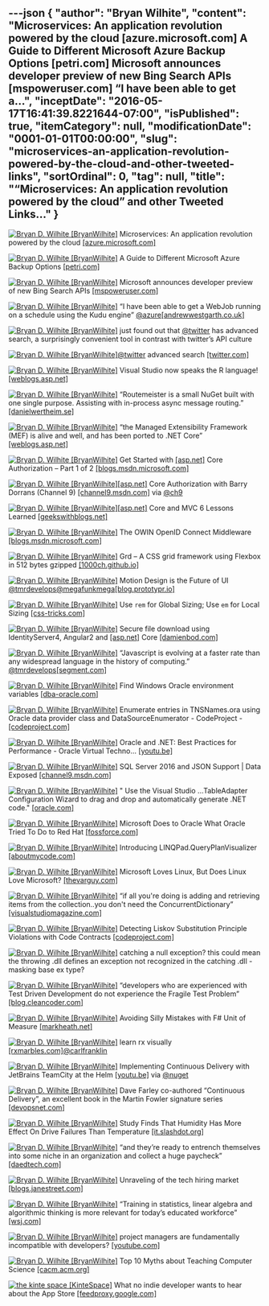 ---json
{
  "author": "Bryan Wilhite",
  "content": "Microservices: An application revolution powered by the cloud [azure.microsoft.com] A Guide to Different Microsoft Azure Backup Options [petri.com] Microsoft announces developer preview of new Bing Search APIs [mspoweruser.com] “I have been able to get a...",
  "inceptDate": "2016-05-17T16:41:39.8221644-07:00",
  "isPublished": true,
  "itemCategory": null,
  "modificationDate": "0001-01-01T00:00:00",
  "slug": "microservices-an-application-revolution-powered-by-the-cloud-and-other-tweeted-links",
  "sortOrdinal": 0,
  "tag": null,
  "title": "“Microservices: An application revolution powered by the cloud” and other Tweeted Links…"
}
---

[<img alt="Bryan D. Wilhite [BryanWilhite]" src="https://songhay.blob.core.windows.net/shared-social-twitter/BryanWilhite.jpeg">](http://t.co/UNdqV0Z1zz "Bryan D. Wilhite [BryanWilhite]") Microservices: An application revolution powered by the cloud [[azure.microsoft.com]](https://azure.microsoft.com/en-us/blog/microservices-an-application-revolution-powered-by-the-cloud/)

[<img alt="Bryan D. Wilhite [BryanWilhite]" src="https://songhay.blob.core.windows.net/shared-social-twitter/BryanWilhite.jpeg">](http://t.co/UNdqV0Z1zz "Bryan D. Wilhite [BryanWilhite]") A Guide to Different Microsoft Azure Backup Options [[petri.com]](https://www.petri.com/guide-different-microsoft-azure-backup-options)

[<img alt="Bryan D. Wilhite [BryanWilhite]" src="https://songhay.blob.core.windows.net/shared-social-twitter/BryanWilhite.jpeg">](http://t.co/UNdqV0Z1zz "Bryan D. Wilhite [BryanWilhite]") Microsoft announces developer preview of new Bing Search APIs [[mspoweruser.com]](http://mspoweruser.com/microsoft-announces-developer-preview-new-bing-search-apis/)

[<img alt="Bryan D. Wilhite [BryanWilhite]" src="https://songhay.blob.core.windows.net/shared-social-twitter/BryanWilhite.jpeg">](http://t.co/UNdqV0Z1zz "Bryan D. Wilhite [BryanWilhite]") “I have been able to get a WebJob running on a schedule using the Kudu engine” [@azure](http://twitter.com/azure)[[andrewwestgarth.co.uk]](http://www.andrewwestgarth.co.uk/blog/post/2016/03/12/Scheduling-a-Webjob-on-Windows-Azure-Pack-Websites-V2.aspx)

[<img alt="Bryan D. Wilhite [BryanWilhite]" src="https://songhay.blob.core.windows.net/shared-social-twitter/BryanWilhite.jpeg">](http://t.co/UNdqV0Z1zz "Bryan D. Wilhite [BryanWilhite]") just found out that [@twitter](http://twitter.com/twitter) has advanced search, a surprisingly convenient tool in contrast with twitter’s API culture

[<img alt="Bryan D. Wilhite [BryanWilhite]" src="https://songhay.blob.core.windows.net/shared-social-twitter/BryanWilhite.jpeg">](http://t.co/UNdqV0Z1zz "Bryan D. Wilhite [BryanWilhite]")[@twitter](http://twitter.com/twitter) advanced search [[twitter.com]](https://twitter.com/search-advanced?lang=en)

[<img alt="Bryan D. Wilhite [BryanWilhite]" src="https://songhay.blob.core.windows.net/shared-social-twitter/BryanWilhite.jpeg">](http://t.co/UNdqV0Z1zz "Bryan D. Wilhite [BryanWilhite]") Visual Studio now speaks the R language! [[weblogs.asp.net]](http://weblogs.asp.net/bswiger/visual-studio-now-speaks-the-r-language)

[<img alt="Bryan D. Wilhite [BryanWilhite]" src="https://songhay.blob.core.windows.net/shared-social-twitter/BryanWilhite.jpeg">](http://t.co/UNdqV0Z1zz "Bryan D. Wilhite [BryanWilhite]") “Routemeister is a small NuGet built with one single purpose. Assisting with in-process async message routing.” [[danielwertheim.se]](http://danielwertheim.se/introducing-routemeister/)

[<img alt="Bryan D. Wilhite [BryanWilhite]" src="https://songhay.blob.core.windows.net/shared-social-twitter/BryanWilhite.jpeg">](http://t.co/UNdqV0Z1zz "Bryan D. Wilhite [BryanWilhite]") “the Managed Extensibility Framework (MEF) is alive and well, and has been ported to .NET Core” [[weblogs.asp.net]](http://weblogs.asp.net/ricardoperes/using-mef-in-net-core?WT.mc_id=DX_MVP4025064)

[<img alt="Bryan D. Wilhite [BryanWilhite]" src="https://songhay.blob.core.windows.net/shared-social-twitter/BryanWilhite.jpeg">](http://t.co/UNdqV0Z1zz "Bryan D. Wilhite [BryanWilhite]") Get Started with [[asp.net]](http://ASP.NET) Core Authorization – Part 1 of 2 [[blogs.msdn.microsoft.com]](https://blogs.msdn.microsoft.com/webdev/2016/03/15/get-started-with-asp-net-core-authorization-part-1-of-2/)

[<img alt="Bryan D. Wilhite [BryanWilhite]" src="https://songhay.blob.core.windows.net/shared-social-twitter/BryanWilhite.jpeg">](http://t.co/UNdqV0Z1zz "Bryan D. Wilhite [BryanWilhite]")[[asp.net]](http://ASP.NET) Core Authorization with Barry Dorrans (Channel 9) [[channel9.msdn.com]](https://channel9.msdn.com/Blogs/Seth-Juarez/ASPNET-Core-Authorization-with-Barry-Dorrans) via [@ch9](http://twitter.com/ch9)

[<img alt="Bryan D. Wilhite [BryanWilhite]" src="https://songhay.blob.core.windows.net/shared-social-twitter/BryanWilhite.jpeg">](http://t.co/UNdqV0Z1zz "Bryan D. Wilhite [BryanWilhite]")[[asp.net]](http://ASP.NET) Core and MVC 6 Lessons Learned [[geekswithblogs.net]](http://geekswithblogs.net/mrsteve/archive/2016/03/15/asp.net-core-mvc-6-lessons.aspx)

[<img alt="Bryan D. Wilhite [BryanWilhite]" src="https://songhay.blob.core.windows.net/shared-social-twitter/BryanWilhite.jpeg">](http://t.co/UNdqV0Z1zz "Bryan D. Wilhite [BryanWilhite]") The OWIN OpenID Connect Middleware [[blogs.msdn.microsoft.com]](https://blogs.msdn.microsoft.com/microsoft_press/2016/03/15/the-owin-openid-connect-middleware/)

[<img alt="Bryan D. Wilhite [BryanWilhite]" src="https://songhay.blob.core.windows.net/shared-social-twitter/BryanWilhite.jpeg">](http://t.co/UNdqV0Z1zz "Bryan D. Wilhite [BryanWilhite]") Grd – A CSS grid framework using Flexbox in 512 bytes gzipped [[1000ch.github.io]](https://1000ch.github.io/grd/)

[<img alt="Bryan D. Wilhite [BryanWilhite]" src="https://songhay.blob.core.windows.net/shared-social-twitter/BryanWilhite.jpeg">](http://t.co/UNdqV0Z1zz "Bryan D. Wilhite [BryanWilhite]") Motion Design is the Future of UI [@tmrdevelops](http://twitter.com/tmrdevelops)[@megafunkmega](http://twitter.com/megafunkmega)[[blog.prototypr.io]](https://blog.prototypr.io/motion-design-is-the-future-of-ui-fc83ce55c02f)

[<img alt="Bryan D. Wilhite [BryanWilhite]" src="https://songhay.blob.core.windows.net/shared-social-twitter/BryanWilhite.jpeg">](http://t.co/UNdqV0Z1zz "Bryan D. Wilhite [BryanWilhite]") Use `rem` for Global Sizing; Use `em` for Local Sizing [[css-tricks.com]](https://css-tricks.com/rem-global-em-local/)

[<img alt="Bryan D. Wilhite [BryanWilhite]" src="https://songhay.blob.core.windows.net/shared-social-twitter/BryanWilhite.jpeg">](http://t.co/UNdqV0Z1zz "Bryan D. Wilhite [BryanWilhite]") Secure file download using IdentityServer4, Angular2 and [[asp.net]](http://ASP.NET) Core [[damienbod.com]](http://damienbod.com/2016/03/14/secure-file-download-using-identityserver4-angular2-and-asp-net-core/)

[<img alt="Bryan D. Wilhite [BryanWilhite]" src="https://songhay.blob.core.windows.net/shared-social-twitter/BryanWilhite.jpeg">](http://t.co/UNdqV0Z1zz "Bryan D. Wilhite [BryanWilhite]") “Javascript is evolving at a faster rate than any widespread language in the history of computing.” [@tmrdevelops](http://twitter.com/tmrdevelops)[[segment.com]](https://segment.com/blog/the-deep-roots-of-js-fatigue/)

[<img alt="Bryan D. Wilhite [BryanWilhite]" src="https://songhay.blob.core.windows.net/shared-social-twitter/BryanWilhite.jpeg">](http://t.co/UNdqV0Z1zz "Bryan D. Wilhite [BryanWilhite]") Find Windows Oracle environment variables [[dba-oracle.com]](http://www.dba-oracle.com/t_windows_oracle_environmental_variables.htm)

[<img alt="Bryan D. Wilhite [BryanWilhite]" src="https://songhay.blob.core.windows.net/shared-social-twitter/BryanWilhite.jpeg">](http://t.co/UNdqV0Z1zz "Bryan D. Wilhite [BryanWilhite]") Enumerate entries in TNSNames.ora using Oracle data provider class and DataSourceEnumerator - CodeProject - [[codeproject.com]](http://www.codeproject.com/Tips/224853/Enumerate-entries-in-TNSNames-ora-using-Oracle-pro)

[<img alt="Bryan D. Wilhite [BryanWilhite]" src="https://songhay.blob.core.windows.net/shared-social-twitter/BryanWilhite.jpeg">](http://t.co/UNdqV0Z1zz "Bryan D. Wilhite [BryanWilhite]") Oracle and .NET: Best Practices for Performance - Oracle Virtual Techno... [[youtu.be]](https://youtu.be/ozMPGmsKcoA)

[<img alt="Bryan D. Wilhite [BryanWilhite]" src="https://songhay.blob.core.windows.net/shared-social-twitter/BryanWilhite.jpeg">](http://t.co/UNdqV0Z1zz "Bryan D. Wilhite [BryanWilhite]") SQL Server 2016 and JSON Support | Data Exposed [[channel9.msdn.com]](https://channel9.msdn.com/Shows/Data-Exposed/SQL-Server-2016-and-JSON-Support)

[<img alt="Bryan D. Wilhite [BryanWilhite]" src="https://songhay.blob.core.windows.net/shared-social-twitter/BryanWilhite.jpeg">](http://t.co/UNdqV0Z1zz "Bryan D. Wilhite [BryanWilhite]") " Use the Visual Studio ...TableAdapter Configuration Wizard to drag and drop and automatically generate .NET code." [[oracle.com]](http://www.oracle.com/technetwork/developer-tools/visual-studio/overview/index-097110.html)

[<img alt="Bryan D. Wilhite [BryanWilhite]" src="https://songhay.blob.core.windows.net/shared-social-twitter/BryanWilhite.jpeg">](http://t.co/UNdqV0Z1zz "Bryan D. Wilhite [BryanWilhite]") Microsoft Does to Oracle What Oracle Tried To Do to Red Hat [[fossforce.com]](http://fossforce.com/2016/03/microsoft-oracle-oracle-tried-red-hat/)

[<img alt="Bryan D. Wilhite [BryanWilhite]" src="https://songhay.blob.core.windows.net/shared-social-twitter/BryanWilhite.jpeg">](http://t.co/UNdqV0Z1zz "Bryan D. Wilhite [BryanWilhite]") Introducing LINQPad.QueryPlanVisualizer [[aboutmycode.com]](http://www.aboutmycode.com/miscellaneous/introducing-linqpad-queryplanvisualizer/)

[<img alt="Bryan D. Wilhite [BryanWilhite]" src="https://songhay.blob.core.windows.net/shared-social-twitter/BryanWilhite.jpeg">](http://t.co/UNdqV0Z1zz "Bryan D. Wilhite [BryanWilhite]") Microsoft Loves Linux, But Does Linux Love Microsoft? [[thevarguy.com]](http://thevarguy.com/open-source-application-software-companies/microsoft-loves-linux-does-linux-love-microsoft)

[<img alt="Bryan D. Wilhite [BryanWilhite]" src="https://songhay.blob.core.windows.net/shared-social-twitter/BryanWilhite.jpeg">](http://t.co/UNdqV0Z1zz "Bryan D. Wilhite [BryanWilhite]") “if all you're doing is adding and retrieving items from the collection..you don't need the ConcurrentDictionary” [[visualstudiomagazine.com]](https://visualstudiomagazine.com/articles/2016/03/01/sharing-information-between-asynchronous-processes.aspx)

[<img alt="Bryan D. Wilhite [BryanWilhite]" src="https://songhay.blob.core.windows.net/shared-social-twitter/BryanWilhite.jpeg">](http://t.co/UNdqV0Z1zz "Bryan D. Wilhite [BryanWilhite]") Detecting Liskov Substitution Principle Violations with Code Contracts [[codeproject.com]](http://www.codeproject.com/Articles/1084933/Detecting-Liskov-Substitution-Principle-Violations)

[<img alt="Bryan D. Wilhite [BryanWilhite]" src="https://songhay.blob.core.windows.net/shared-social-twitter/BryanWilhite.jpeg">](http://t.co/UNdqV0Z1zz "Bryan D. Wilhite [BryanWilhite]") catching a null exception? this could mean the throwing .dll defines an exception not recognized in the catching .dll -masking base ex type?

[<img alt="Bryan D. Wilhite [BryanWilhite]" src="https://songhay.blob.core.windows.net/shared-social-twitter/BryanWilhite.jpeg">](http://t.co/UNdqV0Z1zz "Bryan D. Wilhite [BryanWilhite]") “developers who are experienced with Test Driven Development do not experience the Fragile Test Problem” [[blog.cleancoder.com]](http://blog.cleancoder.com/uncle-bob/2016/03/19/GivingUpOnTDD.html)

[<img alt="Bryan D. Wilhite [BryanWilhite]" src="https://songhay.blob.core.windows.net/shared-social-twitter/BryanWilhite.jpeg">](http://t.co/UNdqV0Z1zz "Bryan D. Wilhite [BryanWilhite]") Avoiding Silly Mistakes with F# Unit of Measure [[markheath.net]](http://markheath.net/post/avoid-silly-mistakes-fsharp-units-of-measure)

[<img alt="Bryan D. Wilhite [BryanWilhite]" src="https://songhay.blob.core.windows.net/shared-social-twitter/BryanWilhite.jpeg">](http://t.co/UNdqV0Z1zz "Bryan D. Wilhite [BryanWilhite]") learn rx visually [[rxmarbles.com]](http://rxmarbles.com/)[@carlfranklin](http://twitter.com/carlfranklin)

[<img alt="Bryan D. Wilhite [BryanWilhite]" src="https://songhay.blob.core.windows.net/shared-social-twitter/BryanWilhite.jpeg">](http://t.co/UNdqV0Z1zz "Bryan D. Wilhite [BryanWilhite]") Implementing Continuous Delivery with JetBrains TeamCity at the Helm [[youtu.be]](https://youtu.be/oExAxNW6ZpQ) via [@nuget](http://twitter.com/nuget)

[<img alt="Bryan D. Wilhite [BryanWilhite]" src="https://songhay.blob.core.windows.net/shared-social-twitter/BryanWilhite.jpeg">](http://t.co/UNdqV0Z1zz "Bryan D. Wilhite [BryanWilhite]") Dave Farley co-authored “Continuous Delivery”, an excellent book in the Martin Fowler signature series [[devopsnet.com]](http://devopsnet.com/2011/08/04/continuous-delivery/)

[<img alt="Bryan D. Wilhite [BryanWilhite]" src="https://songhay.blob.core.windows.net/shared-social-twitter/BryanWilhite.jpeg">](http://t.co/UNdqV0Z1zz "Bryan D. Wilhite [BryanWilhite]") Study Finds That Humidity Has More Effect On Drive Failures Than Temperature [[it.slashdot.org]](https://it.slashdot.org/story/16/03/15/1319200/study-finds-that-humidity-has-more-effect-on-drive-failures-than-temperature?utm_source=feedly1.0mainlinkanon&utm_medium=feed)

[<img alt="Bryan D. Wilhite [BryanWilhite]" src="https://songhay.blob.core.windows.net/shared-social-twitter/BryanWilhite.jpeg">](http://t.co/UNdqV0Z1zz "Bryan D. Wilhite [BryanWilhite]") “and they’re ready to entrench themselves into some niche in an organization and collect a huge paycheck” [[daedtech.com]](http://www.daedtech.com/how-developers-stop-learning-rise-of-the-expert-beginner)

[<img alt="Bryan D. Wilhite [BryanWilhite]" src="https://songhay.blob.core.windows.net/shared-social-twitter/BryanWilhite.jpeg">](http://t.co/UNdqV0Z1zz "Bryan D. Wilhite [BryanWilhite]") Unraveling of the tech hiring market [[blogs.janestreet.com]](https://blogs.janestreet.com/unraveling/)

[<img alt="Bryan D. Wilhite [BryanWilhite]" src="https://songhay.blob.core.windows.net/shared-social-twitter/BryanWilhite.jpeg">](http://t.co/UNdqV0Z1zz "Bryan D. Wilhite [BryanWilhite]") “Training in statistics, linear algebra and algorithmic thinking is more relevant for today’s educated workforce” [[wsj.com]](http://www.wsj.com/articles/calculus-is-so-last-century-1457132991)

[<img alt="Bryan D. Wilhite [BryanWilhite]" src="https://songhay.blob.core.windows.net/shared-social-twitter/BryanWilhite.jpeg">](http://t.co/UNdqV0Z1zz "Bryan D. Wilhite [BryanWilhite]") project managers are fundamentally incompatible with developers? [[youtube.com]](https://www.youtube.com/watch?v=Rzglax8LdaM)

[<img alt="Bryan D. Wilhite [BryanWilhite]" src="https://songhay.blob.core.windows.net/shared-social-twitter/BryanWilhite.jpeg">](http://t.co/UNdqV0Z1zz "Bryan D. Wilhite [BryanWilhite]") Top 10 Myths about Teaching Computer Science [[cacm.acm.org]](http://cacm.acm.org/blogs/blog-cacm/189498-top-10-myths-about-teaching-computer-science/fulltext)

[<img alt="the kinte space [KinteSpace]" src="https://songhay.blob.core.windows.net/shared-social-twitter/KinteSpace.png">](http://t.co/s5roAXuR0y "the kinte space [KinteSpace]") What no indie developer wants to hear about the App Store [[feedproxy.google.com]](http://feedproxy.google.com/~r/TheIphoneBlog/~3/HQ6eG85TPFY/story01.htm)

